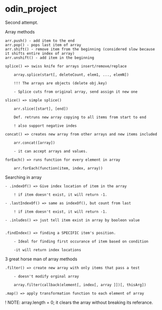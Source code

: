 # odin_project

Second attempt.

Array methods

    arr.push() - add item to the end
    arr.pop() - pops last item of array
    arr.shift() - remove item from the beginning (considered slow because it shifts entire index of array)
    arr.unshift() - add item in the beginning

    splice() => swiss knife for arrays insert/remove/replace

        array.splice(start[, deleteCount, elem1, ..., elemN])

        !!! The arrays are objects (delete obj.key)

        - Splice cuts from original array, send assign it new one

    slice() => simple splice()

        arr.slice([start], [end])

        Def. retruns new array copying to all items from start to end

        ! also support negative indes

    concat() => creates new array from other arrays and new items included

        arr.concat([array])

        - it can accept arrays and values.

    forEach() => runs function for every element in array

        arr.forEach(function(item, index, array))

Searching in array

    - .indexOf() => Give index location of item in the array

        ! if item doesn't exist, it will return -1.

    - .lastIndexOf() => same as indexOf(), but count from last

        ! if item doesn't exist, it will return -1.

    - .inludes() => just tell item exist in array by booleon value


    .findIndex() => finding a SPECIFIC item's position.

        - Ideal for finding first occurance of item based on condition

        -it will return index locations

3 great horse man of array methods

    .filter() => create new array with only items that pass a test

        - doesn't modify orginal array

        array.filter(callback(element[, index[, array ]])[, thisArg])

    .map() => apply transformation function to each element of array

! NOTE: array.length = 0; it clears the array without breaking its referance.
